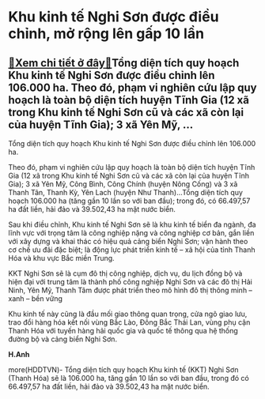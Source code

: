 Khu kinh tế Nghi Sơn được điều chỉnh, mở rộng lên gấp 10 lần
============================================================

[:gift:Xem chi tiết ở đây:gift:](https://hddtvn.com/khu-kinh-te-nghi-son-duoc-dieu-chinh-mo-rong-len-gap-10-lan/)Tổng diện tích quy hoạch Khu kinh tế Nghi Sơn được điều chỉnh lên 106.000 ha. Theo đó, phạm vi nghiên cứu lập quy hoạch là toàn bộ diện tích huyện Tĩnh Gia (12 xã trong Khu kinh tế Nghi Sơn cũ và các xã còn lại của huyện Tĩnh Gia); 3 xã Yên Mỹ, …
------------------------------------------------------------------------------------------------------------------------------------------------------------------------------------------------------------------------------------------------------







 






 Tổng diện tích quy hoạch Khu kinh tế Nghi Sơn được điều chỉnh lên 106.000 ha. 


Theo đó, phạm vi nghiên cứu lập quy hoạch là toàn bộ diện tích huyện Tĩnh Gia (12 xã trong Khu kinh tế Nghi Sơn cũ và các xã còn lại của huyện Tĩnh Gia); 3 xã Yên Mỹ, Công Bình, Công Chính (huyện Nông Cống) và 3 xã Thanh Tân, Thanh Kỳ, Yên Lach (huyện Như Thanh)…Tổng diện tích quy hoạch 106.000 ha (tăng gần 10 lần so với ban đầu); trong đó, có 66.497,57 ha đất liền, hải đảo và 39.502,43 ha mặt nước biển.


 Sau khi điều chỉnh, Khu kinh tế Nghi Sơn sẽ là khu kinh tế biển đa ngành, đa lĩnh vực với trọng tâm là công nghiệp nặng và công nghiệp cơ bản, gắn liền với xây dựng và khai thác có hiệu quả cảng biển Nghi Sơn; vận hành theo cơ chế ưu đãi đặc biệt; là động lực phát triển kinh tế – xã hội của tỉnh Thanh Hóa và khu vực Bắc miền Trung.


 KKT Nghi Sơn sẽ là cụm đô thị công nghiệp, dịch vụ, du lịch đồng bộ và hiện đại với trung tâm là thành phố công nghiệp Nghi Sơn và các đô thị Hải Ninh, Yên Mỹ, Thanh Tâm được phát triển theo mô hình đô thị thông minh – xanh – bền vững


 Khu kinh tế này cũng là đầu mối giao thông quan trọng, cửa ngõ giao lưu, trao đổi hàng hóa kết nối vùng Bắc Lào, Đông Bắc Thái Lan, vùng phụ cận Thanh Hóa với tuyến hàng hải quốc gia và quốc tế thông qua hệ thống đường bộ và cảng biển Nghi Sơn.






**H.Anh**



more(HDDTVN)- Tổng diện tích quy hoạch Khu kinh tế (KKT) Nghi Sơn (Thanh Hóa) sẽ là 106.000 ha, tăng gần 10 lần so với ban đầu, trong đó có 66.497,57 ha đất liền, hải đảo và 39.502,43 ha mặt nước biển.

